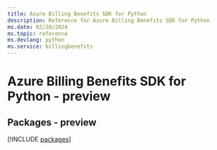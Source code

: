 ```yaml
---
title: Azure Billing Benefits SDK for Python
description: Reference for Azure Billing Benefits SDK for Python
ms.date: 02/20/2024
ms.topic: reference
ms.devlang: python
ms.service: billingbenefits
---
```

# Azure Billing Benefits SDK for Python - preview
## Packages - preview
[!INCLUDE [packages](billing-benefits-index.md)]